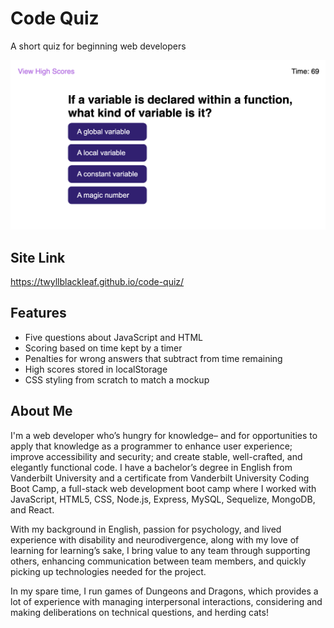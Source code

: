 # Code Quiz
A short quiz for beginning web developers

![A screenshot of the program showing a question about variables, a timer, and a link to view high scores](./assets/code-quiz-screenshot.png)

## Site Link

<https://twyllblackleaf.github.io/code-quiz/>

## Features

- Five questions about JavaScript and HTML
- Scoring based on time kept by a timer
- Penalties for wrong answers that subtract from time remaining
- High scores stored in localStorage
- CSS styling from scratch to match a mockup

## About Me

I'm a web developer who’s hungry for knowledge– and for opportunities to apply that knowledge as a programmer to enhance user experience; improve accessibility and security; and create stable, well-crafted, and elegantly functional code. I have a bachelor’s degree in English from Vanderbilt University and a certificate from Vanderbilt University Coding Boot Camp, a full-stack web development boot camp where I worked with JavaScript, HTML5, CSS, Node.js, Express, MySQL, Sequelize, MongoDB, and React. 

With my background in English, passion for psychology, and lived experience with disability and neurodivergence, along with my love of learning for learning’s sake, I bring value to any team through supporting others, enhancing communication between team members, and quickly picking up technologies needed for the project. 

In my spare time, I run games of Dungeons and Dragons, which provides a lot of experience with managing interpersonal interactions, considering and making deliberations on technical questions, and herding cats!

